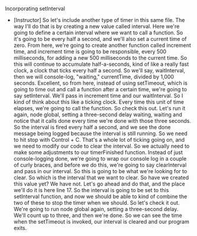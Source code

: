 Incorporating setInterval
- [Instructor] So let's include another type of timer in this same file. The way I'll do that is by creating a new value called interval. Here we're going to define a certain interval where we want to call a function. So it's going to be every half a second, and we'll also set a current time of zero. From here, we're going to create another function called increment time, and increment time is going to be responsible, every 500 milliseconds, for adding a new 500 milliseconds to the current time. So this will continue to accumulate half-a-seconds, kind of like a really fast clock, a clock that ticks every half a second. So we'll say, waitInterval, then we will console-log, "waiting," currentTime, divided by 1,000 seconds. Excellent, so from here, instead of using setTimeout, which is going to time out and call a function after a certain time, we're going to say setInterval. We'll pass in increment time and our waitInterval. So I kind of think about this like a ticking clock. Every time this unit of time elapses, we're going to call the function. So check this out. Let's run it again, node global, setting a three-second delay waiting, waiting and notice that it calls done every time we're done with those three seconds. So the interval is fired every half a second, and we see the done message being logged because the interval is still running. So we need to hit stop with Control + C. That's a whole lot of ticking going on, and we need to modify our code to clear the interval. So we actually need to make some adjustments to our timerFinished function. Instead of just console-logging done, we're going to wrap our console log in a couple of curly braces, and before we do this, we're going to say clearInterval and pass in our interval. So this is going to be what we're looking for to clear. So which is the interval that we want to clear. So have we created this value yet? We have not. Let's go ahead and do that, and the place we'll do it is here line 17. So the interval is going to be set to this setInterval function, and now we should be able to kind of combine the two of these to stop the timer when we should. So let's check it out. We're going to run node global again, setting a three-second delay. We'll count up to three, and then we're done. So we can see the time when the setTimeout is invoked, our interval is cleared and our program exits.